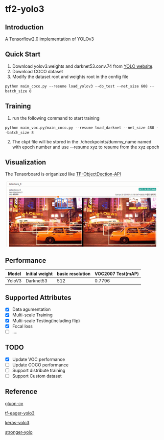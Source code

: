 # tf2-yolo3 

## Introduction
A Tensorflow2.0 implementation of YOLOv3

## Quick Start 
1. Download yolov3.weights and darknet53.conv.74 from [YOLO website](http://pjreddie.com/darknet/yolo/).
2. Download COCO dataset
3. Modify the dataset root and weights root in the config file
```
python main_coco.py --resume load_yolov3 --do_test --net_size 608 --batch_size 8
```

## Training
1. run the following command to start training
```
python main_voc.py/main_coco.py --resume load_darknet --net_size 480 --batch_size 8
```


2. The ckpt file will be stored in the ./checkpoints/dummy_name named with epoch number and use --resume xyz to resume from the xyz epoch


## Visualization
The Tensorboard is origanized like [TF-ObjectDection-API](https://github.com/tensorflow/models/tree/master/research/object_detection)

![GT VS Prediction across time](assests/board.gif)

## Performance 
| Model | Initial weight | basic resolution |VOC2007 Test(mAP) |
| ------ | ------ | ------ | ------ |
| YoloV3 | Darknet53 | 512|0.7796 |

## Supported Attributes
- [x] Data agumentation  
- [x] Multi-scale Training 
- [x] Multi-scale Testing(including flip)
- [x] Focal loss  
- [ ] ....
## TODO
- [x] Update VOC performance
- [ ] Update COCO performance
- [ ] Support distribute training
- [ ] Support Custom dataset  

## Reference
[gluon-cv](https://github.com/dmlc/gluon-cv)

[tf-eager-yolo3](https://github.com/penny4860/tf-eager-yolo3)

[keras-yolo3](https://github.com/qqwweee/keras-yolo3)

[stronger-yolo](https://github.com/Stinky-Tofu/Stronger-yolo)
